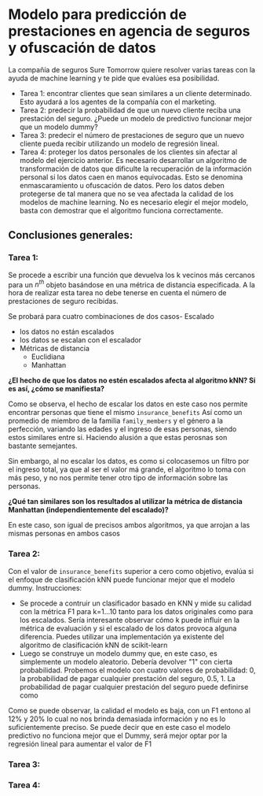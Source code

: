 # Modelo para predicción de prestaciones en agencia de seguros y ofuscación de datos

La compañía de seguros Sure Tomorrow quiere resolver varias tareas con la ayuda de machine learning y te pide que evalúes esa posibilidad.
- Tarea 1: encontrar clientes que sean similares a un cliente determinado. Esto ayudará a los agentes de la compañía con el marketing.
- Tarea 2: predecir la probabilidad de que un nuevo cliente reciba una prestación del seguro. ¿Puede un modelo de predictivo funcionar mejor que un modelo dummy?
- Tarea 3: predecir el número de prestaciones de seguro que un nuevo cliente pueda recibir utilizando un modelo de regresión lineal.
- Tarea 4: proteger los datos personales de los clientes sin afectar al modelo del ejercicio anterior. Es necesario desarrollar un algoritmo de transformación de datos que dificulte la recuperación de la información personal si los datos caen en manos equivocadas. Esto se denomina enmascaramiento u ofuscación de datos. Pero los datos deben protegerse de tal manera que no se vea afectada la calidad de los modelos de machine learning. No es necesario elegir el mejor modelo, basta con demostrar que el algoritmo funciona correctamente.

## Conclusiones generales:

### Tarea 1:

Se procede a escribir una función que devuelva los k vecinos más cercanos para un $n^{th}$ objeto basándose en una métrica de distancia especificada. A la hora de realizar esta tarea no debe tenerse en cuenta el número de prestaciones de seguro recibidas.

Se probará para cuatro combinaciones de dos casos- Escalado
  - los datos no están escalados
  - los datos se escalan con el escalador 
- Métricas de distancia
  - Euclidiana
  - Manhattan
 
**¿El hecho de que los datos no estén escalados afecta al algoritmo kNN? Si es así, ¿cómo se manifiesta?** 

Como se observa, el hecho de escalar los datos en este caso nos permite encontrar personas que tiene el mismo `insurance_benefits` Así como un promedio de miembro de la familia `family_members` y el género a la perfección, variando las edades y el ingreso de esas personas, siendo estos similares entre si. Haciendo alusión a que estas perosnas son bastante semejantes.

Sin embargo, al no escalar los datos, es como si colocasemos un filtro por el ingreso total, ya que al ser el valor má grande, el algoritmo lo toma con más peso, y no nos permite tener otro tipo de información sobre las personas.

**¿Qué tan similares son los resultados al utilizar la métrica de distancia Manhattan (independientemente del escalado)?** 

En este caso, son igual de precisos ambos algoritmos, ya que arrojan a las mismas personas en ambos casos

### Tarea 2:

Con el valor de `insurance_benefits` superior a cero como objetivo, evalúa si el enfoque de clasificación kNN puede funcionar mejor que el modelo dummy.
Instrucciones:
- Se procede a contruir un clasificador basado en KNN y mide su calidad con la métrica F1 para k=1...10 tanto para los datos originales como para los escalados. Sería interesante observar cómo k puede influir en la métrica de evaluación y si el escalado de los datos provoca alguna diferencia. Puedes utilizar una implementación ya existente del algoritmo de clasificación kNN de scikit-learn 
- Luego se construye un modelo dummy que, en este caso, es simplemente un modelo aleatorio. Debería devolver "1" con cierta probabilidad. Probemos el modelo con cuatro valores de probabilidad: 0, la probabilidad de pagar cualquier prestación del seguro, 0.5, 1.
La probabilidad de pagar cualquier prestación del seguro puede definirse como



Como se puede observar, la calidad el modelo es baja, con un F1 entono al 12% y 20% lo cual no nos brinda demasiada información y no es lo suficientemente preciso. Se puede decir que en este caso el modelo predictivo no funciona mejor que el Dummy, será mejor optar por la regresión lineal para aumentar el valor de F1


### Tarea 3:

### Tarea 4:
